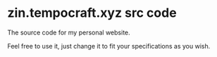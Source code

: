 
# zin.tempocraft.xyz src code

The source code for my personal website.

Feel free to use it, just change it to fit your specifications as you wish.
